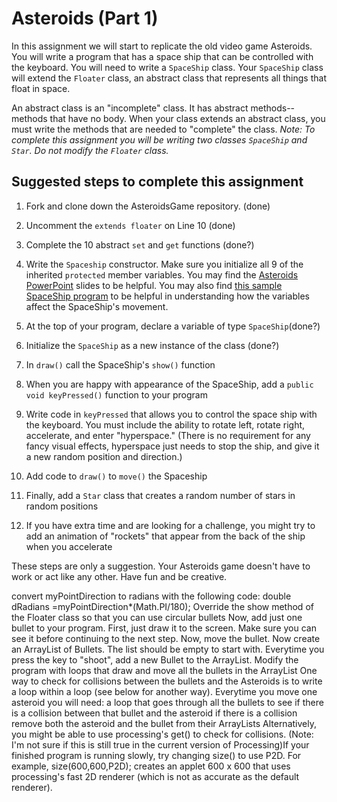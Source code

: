 Asteroids (Part 1)
==================
In this assignment we will start to replicate the old video game Asteroids. You will write a program that has a space ship that can be controlled with the keyboard. You will need to write a `SpaceShip` class. Your `SpaceShip` class will extend the `Floater` class, an abstract class that represents all things that float in space. 

An abstract class is an "incomplete" class. It has abstract methods--methods that have no body. When your class extends an abstract class, you must write the methods that are needed to "complete" the class. _Note: To complete this assignment you will be writing two classes `SpaceShip` and `Star`. Do not modify the `Floater` class._

Suggested steps to complete this assignment
-------------------------------------------

1. Fork and clone down the AsteroidsGame repository.    (done)
2. Uncomment the `extends floater` on Line 10           (done) 
3. Complete the 10 abstract `set` and `get` functions    (done?)
4. Write the `Spaceship` constructor. Make sure you initialize all 9 of the inherited `protected` member variables. You may find the [Asteroids PowerPoint](https://drive.google.com/file/d/0Bz2ZkT6qWPYTYjU0NDE5ZDYtYzEwOS00MGNlLTk0OGMtODBhODI3N2JiYzRi/view?usp=sharing) slides to be helpful. You may also find [this sample SpaceShip program](https://56d4b6566b56a59e1f634ea30f548666c459899d.googledrive.com/host/0Bz2ZkT6qWPYTallTVFJBOWdNcDQ/) to be helpful in understanding how the variables affect the SpaceShip's movement.
5. At the top of your program, declare a variable of type `SpaceShip`(done?)

6. Initialize the `SpaceShip` as a new instance of the class (done?)
7. In `draw()` call the SpaceShip's `show()` function
8. When you are happy with appearance of the SpaceShip, add a `public void keyPressed()` function to your program
9. Write code in `keyPressed` that allows you to control the space ship with the keyboard. You must include the ability to rotate left, rotate right, accelerate, and enter "hyperspace." (There is no requirement for any fancy visual effects, hyperspace just needs to stop the ship, and give it a new random position and direction.)
10. Add code to `draw()` to `move()` the Spaceship
11. Finally, add a `Star` class that creates a random number of stars in random positions
12. If you have extra time and are looking for a challenge, you might try to add an animation of "rockets" that appear from the back of the ship when you accelerate

These steps are only a suggestion. Your Asteroids game doesn't have to work or act like any other. Have fun and be creative.







convert myPointDirection to radians with the following code: double dRadians =myPointDirection*(Math.PI/180);
Override the show method of the Floater class so that you can use circular bullets
Now, add just one bullet to your program. First, just draw it to the screen. Make sure you can see it before continuing to the next step.
Now, move the bullet.
Now create an ArrayList of Bullets. The list should be empty to start with. Everytime you press the key to "shoot", add a new Bullet to the ArrayList. Modify the program with loops that draw and move all the bullets in the ArrayList
One way to check for collisions between the bullets and the Asteroids is to write a loop within a loop (see below for another way). Everytime you move one asteroid you will need:
a loop that goes through all the bullets to see if there is a collision between that bullet and the asteroid
if there is a collision remove both the asteroid and the bullet from their ArrayLists
Alternatively, you might be able to use processing's get() to check for collisions.
(Note: I'm not sure if this is still true in the current version of Processing)If your finished program is running slowly, try changing size() to use P2D. For example, size(600,600,P2D); creates an applet 600 x 600 that uses processing's fast 2D renderer (which is not as accurate as the default renderer).